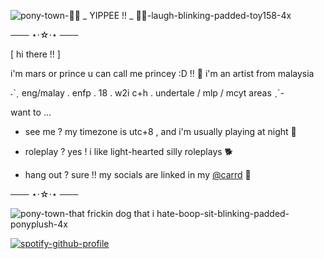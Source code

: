 
![pony-town-🍬🌈 _ YIPPEE !! _ 🍭🎉-laugh-blinking-padded-toy158-4x](https://github.com/user-attachments/assets/31c51a2c-b8c0-48fa-825d-e59a6fe68a93)


─── ⋆⋅☆⋅⋆ ───

[ hi there !! ]

i'm mars or prince u can call me princey :D !! 👑
i'm an artist from malaysia

˗ˋˏ eng/malay . enfp . 18 . 
w2i c+h . undertale / mlp / mcyt areas ˎˊ-


want to ...

  - see me ? my timezone is utc+8 , and i'm usually playing at night 🌃
  
   - roleplay ? yes ! i like light-hearted silly roleplays 🐕
    
   - hang out ? sure !! my socials are linked in my [@carrd](https://marsywarsy.carrd.co/) 🎊

─── ⋆⋅☆⋅⋆ ───

![pony-town-that frickin dog that i hate-boop-sit-blinking-padded-ponyplush-4x](https://github.com/user-attachments/assets/16a89f0e-33ea-42fc-b643-ac4c993ddb56)

[![spotify-github-profile](https://spotify-github-profile.kittinanx.com/api/view?uid=52g6ya2avnvu5g1t22ow3wks1&cover_image=true&theme=novatorem&show_offline=true&background_color=121212&interchange=false&bar_color=a6002e&bar_color_cover=false)](https://spotify-github-profile.kittinanx.com/api/view?uid=52g6ya2avnvu5g1t22ow3wks1&redirect=true)
